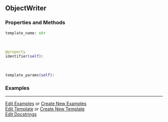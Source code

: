 ## <a id="Peeves.Doc.Writers.ObjectWriter">ObjectWriter</a>


### Properties and Methods
```python
template_name: str
```
<a id="Peeves.Doc.Writers.ObjectWriter.identifier" class="docs-object-method">&nbsp;</a>
```python
@property
identifier(self): 
```

<a id="Peeves.Doc.Writers.ObjectWriter.template_params" class="docs-object-method">&nbsp;</a>
```python
template_params(self): 
```

### Examples


___

[Edit Examples](https://github.com/McCoyGroup/References/edit/gh-pages/Documentation/examples/Peeves/Doc/Writers/ObjectWriter.md) or 
[Create New Examples](https://github.com/McCoyGroup/References/new/gh-pages/?filename=Documentation/examples/Peeves/Doc/Writers/ObjectWriter.md) <br/>
[Edit Template](https://github.com/McCoyGroup/References/edit/gh-pages/Documentation/templates/Peeves/Doc/Writers/ObjectWriter.md) or 
[Create New Template](https://github.com/McCoyGroup/References/new/gh-pages/?filename=Documentation/templates/Peeves/Doc/Writers/ObjectWriter.md) <br/>
[Edit Docstrings](https://github.com/McCoyGroup/Peeves/edit/master/Doc/Writers.py?message=Update%20Docs)